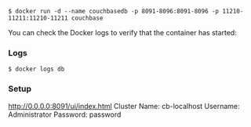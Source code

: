 ```
$ docker run -d --name couchbasedb -p 8091-8096:8091-8096 -p 11210-11211:11210-11211 couchbase
```

You can check the Docker logs to verify that the container has started:

### Logs

```
$ docker logs db
```

### Setup

http://0.0.0.0:8091/ui/index.html
Cluster Name: cb-localhost
Username: Administrator
Password: password
